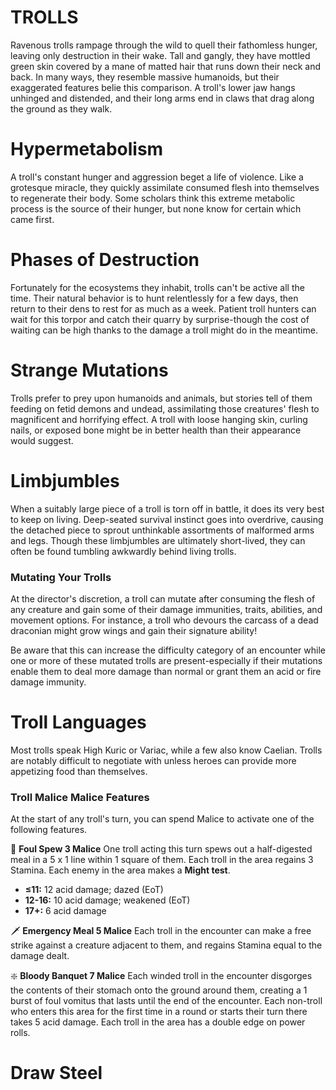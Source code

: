 # TROLLS

Ravenous trolls rampage through the wild to quell their fathomless hunger, leaving only destruction in their wake. Tall and gangly, they have mottled green skin covered by a mane of matted hair that runs down their neck and back. In many ways, they resemble massive humanoids, but their exaggerated features belie this comparison. A troll's lower jaw hangs unhinged and distended, and their long arms end in claws that drag along the ground as they walk.

# Hypermetabolism

A troll's constant hunger and aggression beget a life of violence. Like a grotesque miracle, they quickly assimilate consumed flesh into themselves to regenerate their body. Some scholars think this extreme metabolic process is the source of their hunger, but none know for certain which came first.

# Phases of Destruction

Fortunately for the ecosystems they inhabit, trolls can't be active all the time. Their natural behavior is to hunt relentlessly for a few days, then return to their dens to rest for as much as a week. Patient troll hunters can wait for this torpor and catch their quarry by surprise-though the cost of waiting can be high thanks to the damage a troll might do in the meantime.

# Strange Mutations

Trolls prefer to prey upon humanoids and animals, but stories tell of them feeding on fetid demons and undead, assimilating those creatures' flesh to magnificent and horrifying effect. A troll with loose hanging skin, curling nails, or exposed bone might be in better health than their appearance would suggest.

# Limbjumbles

When a suitably large piece of a troll is torn off in battle, it does its very best to keep on living. Deep-seated survival instinct goes into overdrive, causing the detached piece to sprout unthinkable assortments of malformed arms and legs. Though these limbjumbles are ultimately short-lived, they can often be found tumbling awkwardly behind living trolls.

### **Mutating Your Trolls**

At the director's discretion, a troll can mutate after consuming the flesh of any creature and gain some of their damage immunities, traits, abilities, and movement options. For instance, a troll who devours the carcass of a dead draconian might grow wings and gain their signature ability!

Be aware that this can increase the difficulty category of an encounter while one or more of these mutated trolls are present-especially if their mutations enable them to deal more damage than normal or grant them an acid or fire damage immunity.

# Troll Languages

Most trolls speak High Kuric or Variac, while a few also know Caelian. Trolls are notably difficult to negotiate with unless heroes can provide more appetizing food than themselves.

### **Troll Malice Malice Features**

At the start of any troll's turn, you can spend Malice to activate one of the following features.

🔳 **Foul Spew 3 Malice** One troll acting this turn spews out a half-digested meal in a 5 x 1 line within 1 square of them. Each troll in the area regains 3 Stamina. Each enemy in the area makes a **Might test**.

- **≤11:** 12 acid damage; dazed (EoT)
- **12-16:** 10 acid damage; weakened (EoT)
- **17+:** 6 acid damage

🗡 **Emergency Meal 5 Malice** Each troll in the encounter can make a free strike against a creature adjacent to them, and regains Stamina equal to the damage dealt.

❇️ **Bloody Banquet 7 Malice** Each winded troll in the encounter disgorges the contents of their stomach onto the ground around them, creating a 1 burst of foul vomitus that lasts until the end of the encounter. Each non-troll who enters this area for the first time in a round or starts their turn there takes 5 acid damage. Each troll in the area has a double edge on power rolls.

# Draw Steel

